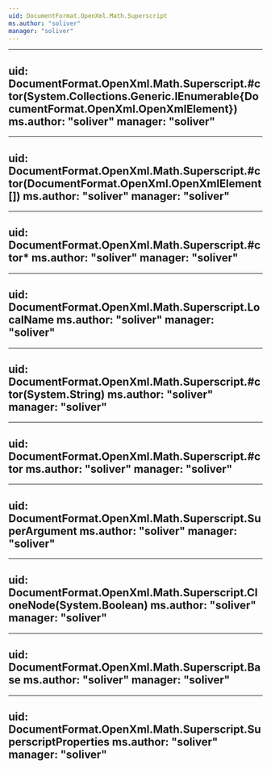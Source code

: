 ```yaml
---
uid: DocumentFormat.OpenXml.Math.Superscript
ms.author: "soliver"
manager: "soliver"
---
```


---
uid: DocumentFormat.OpenXml.Math.Superscript.#ctor(System.Collections.Generic.IEnumerable{DocumentFormat.OpenXml.OpenXmlElement})
ms.author: "soliver"
manager: "soliver"
---

---
uid: DocumentFormat.OpenXml.Math.Superscript.#ctor(DocumentFormat.OpenXml.OpenXmlElement[])
ms.author: "soliver"
manager: "soliver"
---

---
uid: DocumentFormat.OpenXml.Math.Superscript.#ctor*
ms.author: "soliver"
manager: "soliver"
---

---
uid: DocumentFormat.OpenXml.Math.Superscript.LocalName
ms.author: "soliver"
manager: "soliver"
---

---
uid: DocumentFormat.OpenXml.Math.Superscript.#ctor(System.String)
ms.author: "soliver"
manager: "soliver"
---

---
uid: DocumentFormat.OpenXml.Math.Superscript.#ctor
ms.author: "soliver"
manager: "soliver"
---

---
uid: DocumentFormat.OpenXml.Math.Superscript.SuperArgument
ms.author: "soliver"
manager: "soliver"
---

---
uid: DocumentFormat.OpenXml.Math.Superscript.CloneNode(System.Boolean)
ms.author: "soliver"
manager: "soliver"
---

---
uid: DocumentFormat.OpenXml.Math.Superscript.Base
ms.author: "soliver"
manager: "soliver"
---

---
uid: DocumentFormat.OpenXml.Math.Superscript.SuperscriptProperties
ms.author: "soliver"
manager: "soliver"
---
